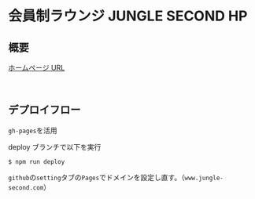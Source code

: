# 会員制ラウンジ JUNGLE SECOND HP

## 概要

[ホームページ URL](https://www.loungejungle.com/)

<br/>

## デプロイフロー

`gh-pages`を活用

deploy ブランチで以下を実行

```
$ npm run deploy
```

`github`の`setting`タブの`Pages`でドメインを設定し直す。（`www.jungle-second.com`）
